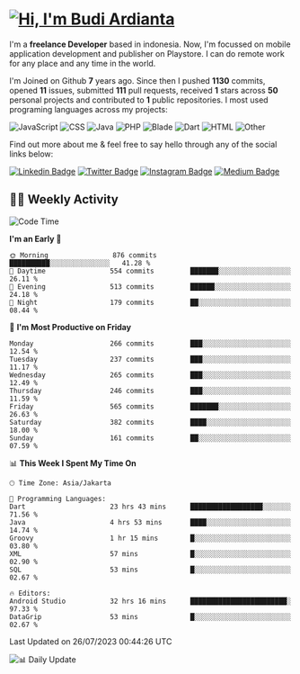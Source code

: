 # [![Hi, I'm Budi Ardianta](https://readme-typing-svg.herokuapp.com?size=24&vCenter=true&lines=%F0%9F%91%8B+Hi%2C+I'm+Budi+Ardianta+;%F0%9F%92%BB+Android+And+Web+Developer+)](https://git.io/typing-svg)

I'm a **freelance Developer** based in indonesia. Now, I'm focussed on mobile application development and publisher on Playstore. I can do remote work for any place and any time in the world.

I'm Joined on Github **7** years ago. Since then I pushed **1130** commits, opened **11** issues, submitted **111** pull requests, received **1** stars across **50** personal projects and contributed to **1** public repositories.
I most used programing languages across my projects:

![JavaScript](https://img.shields.io/badge/-JavaScript-%23f1e05a?style=flat&logo=JavaScript&logoColor=white)
![CSS](https://img.shields.io/badge/-CSS-%23563d7c?style=flat&logo=CSS&logoColor=white)
![Java](https://img.shields.io/badge/-Java-%23b07219?style=flat&logo=Java&logoColor=white)
![PHP](https://img.shields.io/badge/-PHP-%234F5D95?style=flat&logo=PHP&logoColor=white)
![Blade](https://img.shields.io/badge/-Blade-%23f7523f?style=flat&logo=Blade&logoColor=white)
![Dart](https://img.shields.io/badge/-Dart-%2300B4AB?style=flat&logo=Dart&logoColor=white)
![HTML](https://img.shields.io/badge/-HTML-%23e34c26?style=flat&logo=HTML&logoColor=white)
![Other](https://img.shields.io/badge/-Other-%23ededed?style=flat&logo=Other&logoColor=white)

Find out more about me & feel free to say hello through any of the social links below:

[![Linkedin Badge](https://img.shields.io/badge/-budiardianata-blue?style=flat&logo=Linkedin&logoColor=white&link=https://www.linkedin.com/in/budiardianata/)](https://www.linkedin.com/in/budiardianata/)
[![Twitter Badge](https://img.shields.io/badge/-budiardianata-%231DA1F2.svg?style=flat&logo=twitter&logoColor=white&link=https://www.twitter.com/budiardianata)](https://www.linkedin.com/in/budiardianata/)
[![Instagram Badge](https://img.shields.io/badge/-budiardianata-purple?style=flat&logo=instagram&logoColor=white&link=https://instagram.com/budiardianata/)](https://instagram.com/budiardianata)
[![Medium Badge](https://img.shields.io/badge/-@budiardianata-%2312100E.svg?style=flat&logo=Medium&logoColor=white&link=https://medium.com/@budiardianata/)](https://medium.com/@budiardianata)

## 👨‍💻 Weekly Activity
<!--START_SECTION:waka-->
![Code Time](http://img.shields.io/badge/Code%20Time-1%2C949%20hrs%2043%20mins-blue)

**I'm an Early 🐤** 

```text
🌞 Morning                876 commits         ██████████░░░░░░░░░░░░░░░   41.28 % 
🌆 Daytime                554 commits         ███████░░░░░░░░░░░░░░░░░░   26.11 % 
🌃 Evening                513 commits         ██████░░░░░░░░░░░░░░░░░░░   24.18 % 
🌙 Night                  179 commits         ██░░░░░░░░░░░░░░░░░░░░░░░   08.44 % 
```
📅 **I'm Most Productive on Friday** 

```text
Monday                   266 commits         ███░░░░░░░░░░░░░░░░░░░░░░   12.54 % 
Tuesday                  237 commits         ███░░░░░░░░░░░░░░░░░░░░░░   11.17 % 
Wednesday                265 commits         ███░░░░░░░░░░░░░░░░░░░░░░   12.49 % 
Thursday                 246 commits         ███░░░░░░░░░░░░░░░░░░░░░░   11.59 % 
Friday                   565 commits         ███████░░░░░░░░░░░░░░░░░░   26.63 % 
Saturday                 382 commits         ████░░░░░░░░░░░░░░░░░░░░░   18.00 % 
Sunday                   161 commits         ██░░░░░░░░░░░░░░░░░░░░░░░   07.59 % 
```


📊 **This Week I Spent My Time On** 

```text
🕑︎ Time Zone: Asia/Jakarta

💬 Programming Languages: 
Dart                     23 hrs 43 mins      ██████████████████░░░░░░░   71.56 % 
Java                     4 hrs 53 mins       ████░░░░░░░░░░░░░░░░░░░░░   14.74 % 
Groovy                   1 hr 15 mins        █░░░░░░░░░░░░░░░░░░░░░░░░   03.80 % 
XML                      57 mins             █░░░░░░░░░░░░░░░░░░░░░░░░   02.90 % 
SQL                      53 mins             █░░░░░░░░░░░░░░░░░░░░░░░░   02.67 % 

🔥 Editors: 
Android Studio           32 hrs 16 mins      ████████████████████████░   97.33 % 
DataGrip                 53 mins             █░░░░░░░░░░░░░░░░░░░░░░░░   02.67 % 
```


 Last Updated on 26/07/2023 00:44:26 UTC
<!--END_SECTION:waka-->

![📊 Daily Update](https://github.com/budiardianata/budiardianata/actions/workflows/update-activity.yml/badge.svg)
